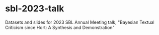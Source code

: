 # sbl-2023-talk
Datasets and slides for 2023 SBL Annual Meeting talk, "Bayesian Textual Criticism since Hort: A Synthesis and Demonstration"
